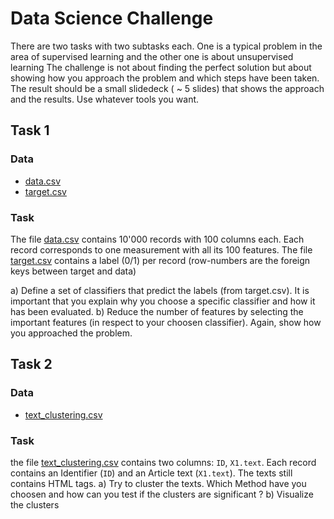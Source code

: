 # Data Science Challenge
There are two tasks with two subtasks each. One is a typical problem in the area of supervised learning and the other one is about unsupervised learning
The challenge is not about finding the perfect solution but about showing how you approach the problem and which steps have been taken.
The result should be a small slidedeck ( ~ 5 slides) that shows the approach and the results.
Use whatever tools you want.

## Task 1
### Data
- [data.csv](data.csv)
- [target.csv](target.csv)

### Task

The file [data.csv](data.csv) contains 10'000 records with 100 columns each.
Each record corresponds to one measurement with all its 100 features.
The file [target.csv](target.csv) contains a label (0/1) per record (row-numbers are the foreign keys between target and data)

a) Define a set of classifiers that predict the labels (from target.csv). It is important that you explain why you choose a specific classifier and how it has been evaluated.
b) Reduce the number of features by selecting the important features (in respect to your choosen classifier). Again, show how you approached the problem.


## Task 2
### Data
- [text_clustering.csv](text_clustering.csv)

### Task


the file [text_clustering.csv](text_clustering.csv) contains two columns: `ID`, `X1.text`. 
Each record contains an Identifier (`ID`) and an Article text (`X1.text`). The texts still contains HTML tags.
a) Try to cluster the texts. Which Method have you choosen and how can you test if the clusters are significant ?
b) Visualize the clusters
